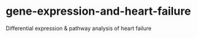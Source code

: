# gene-expression-and-heart-failure
 Differential expression &amp; pathway analysis of heart failure
